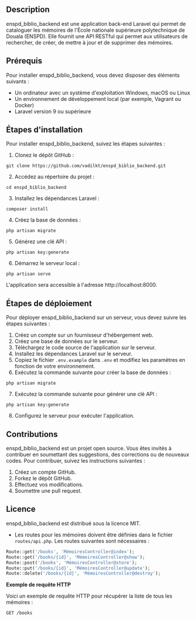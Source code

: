 ## Description

enspd_biblio_backend est une application back-end Laravel qui permet de cataloguer les mémoires de l'École nationale supérieure polytechnique de Douala (ENSPD). Elle fournit une API RESTful qui permet aux utilisateurs de rechercher, de créer, de mettre à jour et de supprimer des mémoires.

## Prérequis

Pour installer enspd_biblio_backend, vous devez disposer des éléments suivants :

* Un ordinateur avec un système d'exploitation Windows, macOS ou Linux
* Un environnement de développement local (par exemple, Vagrant ou Docker)
* Laravel version 9 ou supérieure

## Étapes d'installation

Pour installer enspd_biblio_backend, suivez les étapes suivantes :

1. Clonez le dépôt GitHub :

```
git clone https://github.com/vadilkt/enspd_biblio_backend.git
```

2. Accédez au répertoire du projet :

```
cd enspd_biblio_backend
```

3. Installez les dépendances Laravel :

```
composer install
```

4. Créez la base de données :

```
php artisan migrate
```

5. Générez une clé API :

```
php artisan key:generate
```

6. Démarrez le serveur local :

```
php artisan serve
```

L'application sera accessible à l'adresse http://localhost:8000.

## Étapes de déploiement

Pour déployer enspd_biblio_backend sur un serveur, vous devez suivre les étapes suivantes :

1. Créez un compte sur un fournisseur d'hébergement web.
2. Créez une base de données sur le serveur.
3. Téléchargez le code source de l'application sur le serveur.
4. Installez les dépendances Laravel sur le serveur.
5. Copiez le fichier `.env.example` dans `.env` et modifiez les paramètres en fonction de votre environnement.
6. Exécutez la commande suivante pour créer la base de données :

```
php artisan migrate
```

7. Exécutez la commande suivante pour générer une clé API :

```
php artisan key:generate
```

8. Configurez le serveur pour exécuter l'application.

## Contributions

enspd_biblio_backend est un projet open source. Vous êtes invités à contribuer en soumettant des suggestions, des corrections ou de nouveaux codes. Pour contribuer, suivez les instructions suivantes :

1. Créez un compte GitHub.
2. Forkez le dépôt GitHub.
3. Effectuez vos modifications.
4. Soumettre une pull request.

## Licence

enspd_biblio_backend est distribué sous la licence MIT.


* Les routes pour les mémoires doivent être définies dans le fichier `routes/api.php`. Les routes suivantes sont nécessaires :

```php
Route::get('/books', 'MémoiresController@index');
Route::get('/books/{id}', 'MémoiresController@show');
Route::post('/books', 'MémoiresController@store');
Route::put('/books/{id}', 'MémoiresController@update');
Route::delete('/books/{id}', 'MémoiresController@destroy');
```

**Exemple de requête HTTP**

Voici un exemple de requête HTTP pour récupérer la liste de tous les mémoires :

```
GET /books
```

